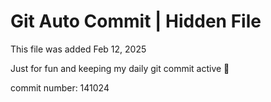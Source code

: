 # Git Auto Commit | Hidden File

This file was added Feb 12, 2025

Just for fun and keeping my daily git commit active 🤪

commit number: 141024
